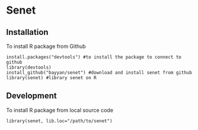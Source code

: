 # Senet

## Installation

To install R package from Github
```
install.packages("devtools") #to install the package to connect to github
library(devtools)
install_github("bayyan/senet") #download and install senet from github
library(senet) #library senet on R
```

## Development

To install R package from local source code
```
library(senet, lib.loc="/path/to/senet")
```
